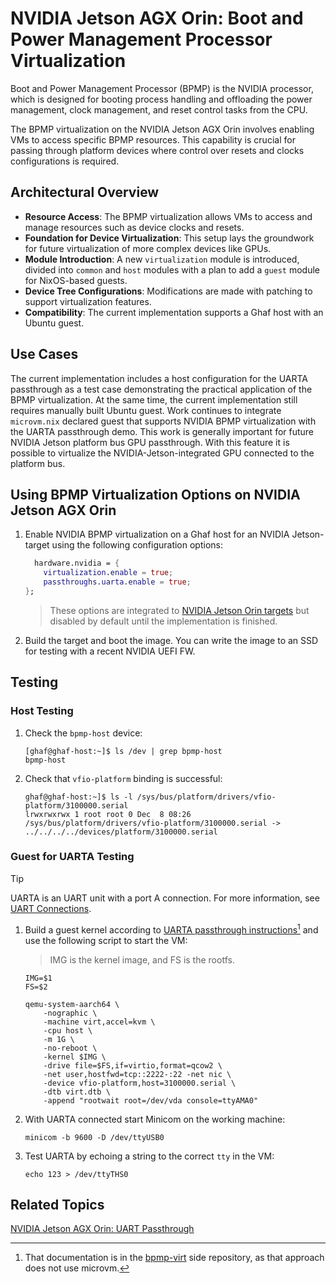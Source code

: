 <!--
    Copyright 2022-2024 TII (SSRC) and the Ghaf contributors
    SPDX-License-Identifier: CC-BY-SA-4.0
-->

# NVIDIA Jetson AGX Orin: Boot and Power Management Processor Virtualization

Boot and Power Management Processor (BPMP) is the NVIDIA processor, which is designed for booting process handling and offloading the power management, clock management, and reset control tasks from the CPU. 

The BPMP virtualization on the NVIDIA Jetson AGX Orin involves enabling VMs to access specific BPMP resources. This capability is crucial for passing through platform devices where control over resets and clocks configurations is required.


## Architectural Overview

* **Resource Access**: The BPMP virtualization allows VMs to access and manage resources such as device clocks and resets.
* **Foundation for Device Virtualization**: This setup lays the groundwork for future virtualization of more complex devices like GPUs.
* **Module Introduction**: A new `virtualization` module is introduced, divided into `common` and `host` modules with a plan to add a `guest` module for NixOS-based guests.
* **Device Tree Configurations**: Modifications are made with patching to support virtualization features.
* **Compatibility**: The current implementation supports a Ghaf host with an Ubuntu guest.


## Use Cases

The current implementation includes a host configuration for the UARTA passthrough as a test case demonstrating the practical application of the BPMP virtualization. At the same time, the current implementation still requires manually built Ubuntu guest. Work continues to integrate `microvm.nix` declared guest that supports NVIDIA BPMP virtualization with the UARTA passthrough demo. This work is generally important for future NVIDIA Jetson platform bus GPU passthrough. With this feature it is possible to virtualize the NVIDIA-Jetson-integrated GPU connected to the platform bus.


## Using BPMP Virtualization Options on NVIDIA Jetson AGX Orin

1. Enable NVIDIA BPMP virtualization on a Ghaf host for an NVIDIA Jetson-target using the following configuration options:

    ```nix
      hardware.nvidia = {
        virtualization.enable = true;
        passthroughs.uarta.enable = true;
    };
    ```

    > These options are integrated to [NVIDIA Jetson Orin targets](https://github.com/tiiuae/ghaf/blob/main/targets/nvidia-jetson-orin/default.nix) but disabled by default until the implementation is finished.

2. Build the target and boot the image. You can write the image to an SSD for testing with a recent NVIDIA UEFI FW.


## Testing


### Host Testing

1. Check the `bpmp-host` device:

    ```
    [ghaf@ghaf-host:~]$ ls /dev | grep bpmp-host
    bpmp-host
    ```

2. Check that `vfio-platform` binding is successful:

    ```
    ghaf@ghaf-host:~]$ ls -l /sys/bus/platform/drivers/vfio-platform/3100000.serial
    lrwxrwxrwx 1 root root 0 Dec  8 08:26 /sys/bus/platform/drivers/vfio-platform/3100000.serial -> ../../../../devices/platform/3100000.serial
    ```


### Guest for UARTA Testing

> [!TIP]
> UARTA is an UART unit with a port A connection. For more information, see [UART Connections](nvidia_agx_pt_uart.md#uart-connections).

1. Build a guest kernel according to [UARTA passthrough instructions](https://github.com/jpruiz84/bpmp-virt)[^note1] and use the following script to start the VM:

    > IMG is the kernel image, and FS is the rootfs.

    ```
    IMG=$1
    FS=$2

    qemu-system-aarch64 \
        -nographic \
        -machine virt,accel=kvm \
        -cpu host \
        -m 1G \
        -no-reboot \
        -kernel $IMG \
        -drive file=$FS,if=virtio,format=qcow2 \
        -net user,hostfwd=tcp::2222-:22 -net nic \
        -device vfio-platform,host=3100000.serial \
        -dtb virt.dtb \
        -append "rootwait root=/dev/vda console=ttyAMA0"
    ```

2. With UARTA connected start Minicom on the working machine:

    ```
    minicom -b 9600 -D /dev/ttyUSB0
    ```

3. Test UARTA by echoing a string to the correct `tty` in the VM:

    ```
    echo 123 > /dev/ttyTHS0
    ```


## Related Topics

[NVIDIA Jetson AGX Orin: UART Passthrough](./nvidia_agx_pt_uart.md#nvidia-jetson-agx-orin-uart-passthrough)



[^note1]: That documentation is in the [bpmp-virt](https://github.com/jpruiz84/bpmp-virt) side repository, as that approach does not use microvm.

